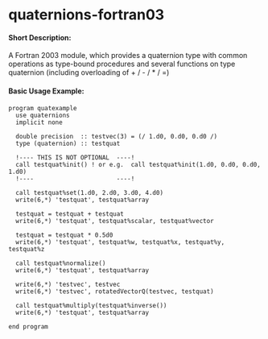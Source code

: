 quaternions-fortran03
=====================

#### Short Description:
A Fortran 2003 module, which provides a quaternion type with common operations as type-bound procedures and several functions on type quaternion (including overloading of + / - / * / =)

#### Basic Usage Example:

```FORTRAN
program quatexample
  use quaternions
  implicit none
	
  double precision  :: testvec(3) = (/ 1.d0, 0.d0, 0.d0 /)  
  type (quaternion) :: testquat

  !---- THIS IS NOT OPTIONAL  ----!
  call testquat%init() ! or e.g.  call testquat%init(1.d0, 0.d0, 0.d0, 1.d0) 
  !----                       ----!

  call testquat%set(1.d0, 2.d0, 3.d0, 4.d0)
  write(6,*) 'testquat', testquat%array

  testquat = testquat + testquat
  write(6,*) 'testquat', testquat%scalar, testquat%vector

  testquat = testquat * 0.5d0
  write(6,*) 'testquat', testquat%w, testquat%x, testquat%y, testquat%z

  call testquat%normalize()
  write(6,*) 'testquat', testquat%array

  write(6,*) 'testvec', testvec
  write(6,*) 'testvec', rotatedVectorQ(testvec, testquat)  

  call testquat%multiply(testquat%inverse())
  write(6,*) 'testquat', testquat%array 

end program
```
